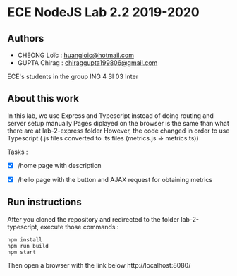 # ECE NodeJS Lab 2.2 2019-2020

## Authors
- CHEONG Loïc : huangloic@hotmail.com
- GUPTA Chirag : chiraggupta199806@gmail.com

ECE's students in the group ING 4 SI 03 Inter 

## About this work
In this lab, we use Express and Typescript instead of doing routing and server setup manually
Pages diplayed on the browser is the same than what there are at lab-2-express folder
However, the code changed in order to use Typescript (.js files converted to .ts files (metrics.js => metrics.ts))

Tasks :
- [x] /home page with description
- [x] /hello page with the button and AJAX request for obtaining metrics


## Run instructions
After you cloned the repository and redirected to the folder lab-2-typescript, execute those commands :
``` 
npm install 
npm run build
npm start
```
Then open a browser with the link below http://localhost:8080/
